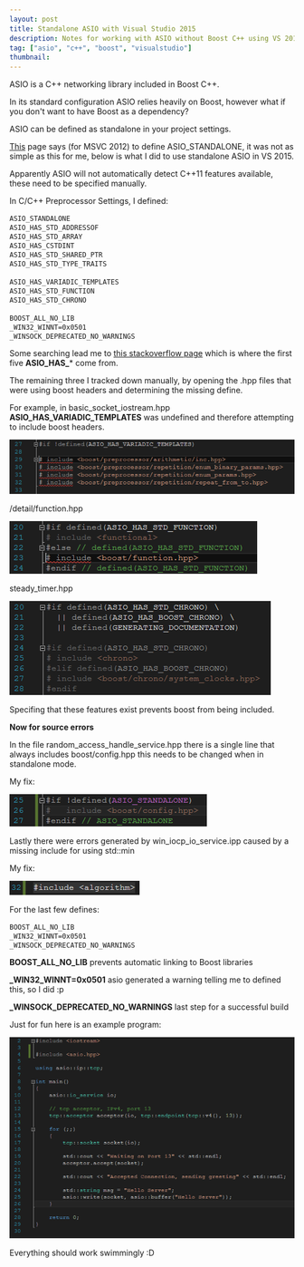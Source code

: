 ```yaml
---
layout: post
title: Standalone ASIO with Visual Studio 2015
description: Notes for working with ASIO without Boost C++ using VS 2015
tag: ["asio", "c++", "boost", "visualstudio"]
thumbnail:
---
```


ASIO is a C++ networking library included in Boost C++.

In its standard configuration ASIO relies heavily on Boost, however what if you don't want to have Boost as a dependency?

ASIO can be defined as standalone in your project settings.

[This](https://think-async.com/Asio/AsioStandalone) page says (for MSVC 2012) to define ASIO_STANDALONE, it was not as simple as this for me, below is what I did to use standalone ASIO in VS 2015.

Apparently ASIO will not automatically detect C++11 features available, these need to be specified manually.

In C/C++ Preprocessor Settings, I defined:

	ASIO_STANDALONE
	ASIO_HAS_STD_ADDRESSOF
	ASIO_HAS_STD_ARRAY
	ASIO_HAS_CSTDINT
	ASIO_HAS_STD_SHARED_PTR
	ASIO_HAS_STD_TYPE_TRAITS

	ASIO_HAS_VARIADIC_TEMPLATES
	ASIO_HAS_STD_FUNCTION
	ASIO_HAS_STD_CHRONO

	BOOST_ALL_NO_LIB
	_WIN32_WINNT=0x0501
	_WINSOCK_DEPRECATED_NO_WARNINGS

Some searching lead me to [this stackoverflow page](http://stackoverflow.com/questions/24877233/header-only-asio-standalone) which is where the first five **ASIO_HAS_*** come from.

The remaining three I tracked down manually, by opening the .hpp files that were using boost headers and determining the missing define.

For example, in basic_socket_iostream.hpp **ASIO_HAS_VARIADIC_TEMPLATES** was undefined and therefore attempting to include boost headers.

![Image not found!](/assets/2015/11/03/missing_define_variadic.PNG)

/detail/function.hpp

![Image not found!](/assets/2015/11/03/missing_define_function.PNG)

steady_timer.hpp

![Image not found!](/assets/2015/11/03/missing_define_timer.PNG)

Specifing that these features exist prevents boost from being included.

**Now for source errors**

In the file random_access_handle_service.hpp there is a single line that always includes boost/config.hpp this needs to be changed when in standalone mode.

My fix:

![Image not found!](/assets/2015/11/03/boost_config_standalone.PNG)

Lastly there were errors generated by win_iocp_io_service.ipp caused by a missing include for using std::min

My fix:

![Image not found!](/assets/2015/11/03/include_algorithm.PNG)

For the last few defines:

	BOOST_ALL_NO_LIB
	_WIN32_WINNT=0x0501
	_WINSOCK_DEPRECATED_NO_WARNINGS

**BOOST_ALL_NO_LIB** prevents automatic linking to Boost libraries

**_WIN32_WINNT=0x0501** asio generated a warning telling me to defined this, so I did :p

**_WINSOCK_DEPRECATED_NO_WARNINGS** last step for a successful build


Just for fun here is an example program:

![Image not found!](/assets/2015/11/03/example.PNG)

Everything should work swimmingly :D
